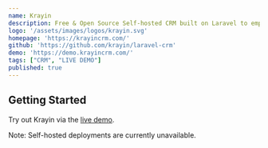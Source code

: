 ```yaml
---
name: Krayin
description: Free & Open Source Self-hosted CRM built on Laravel to empower customer relationships
logo: '/assets/images/logos/krayin.svg'
homepage: 'https://krayincrm.com/'
github: 'https://github.com/krayin/laravel-crm'
demo: 'https://demo.krayincrm.com/'
tags: ["CRM", "LIVE DEMO"]
published: true
---
```


## Getting Started

Try out Krayin via the [live demo](https://demo.krayincrm.com/).

Note: Self-hosted deployments are currently unavailable.
